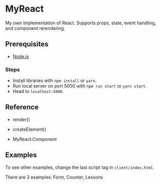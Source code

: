 # MyReact

My own implementation of React. Supports props, state, event handling, and component rerendering.

## Prerequisites

- [Node.js](https://node.js)

### Steps

- Install libraries with `npm install` or `yarn`.
- Run local server on port 5000 with `npm run start` or `yarn start`.
- Head to `localhost:5000`.

## Reference

- render()

- createElement()

- MyReact.Component

## Examples

To see other examples, change the last script tag in `client/index.html`.

There are 3 examples: Form, Counter, Lessons
